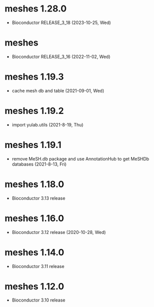 # meshes 1.28.0

+ Bioconductor RELEASE_3_18 (2023-10-25, Wed)

# meshes

+ Bioconductor RELEASE_3_16 (2022-11-02, Wed)

# meshes 1.19.3

+ cache mesh db and table (2021-09-01, Wed)

# meshes 1.19.2

+ import yulab.utils (2021-8-19, Thu)

# meshes 1.19.1

+ remove MeSH.db package and use AnnotationHub to get MeSHDb databases (2021-8-13, Fri)

# meshes 1.18.0

+ Bioconductor 3.13 release

# meshes 1.16.0

+ Bioconductor 3.12 release (2020-10-28, Wed)

# meshes 1.14.0

+ Bioconductor 3.11 release

# meshes 1.12.0

+ Bioconductor 3.10 release
